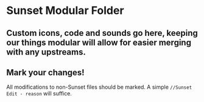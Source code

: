 # Sunset Modular Folder

## Custom icons, code and sounds go here, keeping our things modular will allow for easier merging with any upstreams.

## Mark your changes!
All modifications to non-Sunset files should be marked. A simple `//Sunset Edit - reason` will suffice.